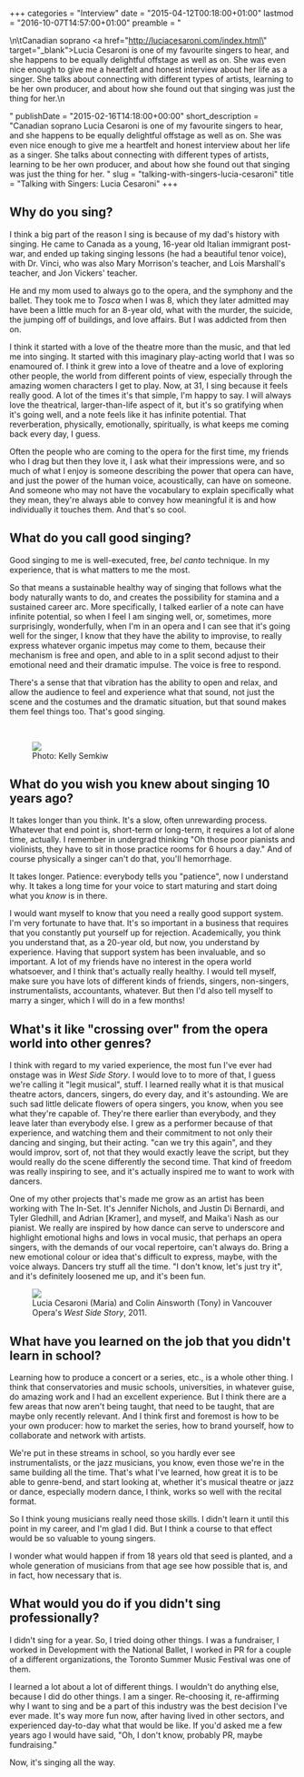 +++
categories = "Interview"
date = "2015-04-12T00:18:00+01:00"
lastmod = "2016-10-07T14:57:00+01:00"
preamble = "<p>\n\tCanadian soprano <a href=\"http://luciacesaroni.com/index.html\" target=\"_blank\">Lucia Cesaroni</a> is one of my favourite singers to hear, and she happens to be equally delightful offstage as well as on. She was even nice enough to give me a heartfelt and honest interview about her life as a singer. She talks about connecting with different types of artists, learning to be her own producer, and about how she found out that singing was just the thing for her.\n</p>"
publishDate = "2015-02-16T14:18:00+00:00"
short_description = "Canadian soprano Lucia Cesaroni is one of my favourite singers to hear, and she happens to be equally delightful offstage as well as on. She was even nice enough to give me a heartfelt and honest interview about her life as a singer. She talks about connecting with different types of artists, learning to be her own producer, and about how she found out that singing was just the thing for her. "
slug = "talking-with-singers-lucia-cesaroni"
title = "Talking with Singers: Lucia Cesaroni"
+++

<h2>Why do you sing?</h2>
<p>
	I think a big part of the reason I sing is because of my dad's history with singing. He came to Canada as a young, 16-year old Italian immigrant post-war, and ended up taking singing lessons (he had a beautiful tenor voice), with Dr. Vinci, who was also Mary Morrison's teacher, and Lois Marshall's teacher, and Jon Vickers' teacher.
</p>
<p>
	He and my mom used to always go to the opera, and the symphony and the ballet. They took me to <em>Tosca</em> when I was 8, which they later admitted may have been a little much for an 8-year old, what with the murder, the suicide, the jumping off of buildings, and love affairs. But I was addicted from then on.
</p>
<p>
	I think it started with a love of the theatre more than the music, and that led me into singing. It started with this imaginary play-acting world that I was so enamoured of. I think it grew into a love of theatre and a love of exploring other people, the world from different points of view, especially through the amazing women characters I get to play. Now, at 31, I sing because it feels really good. A lot of the times it's that simple, I'm happy to say. I will always love the theatrical, larger-than-life aspect of it, but it's so gratifying when it's going well, and a note feels like it has infinite potential. That reverberation, physically, emotionally, spiritually, is what keeps me coming back every day, I guess.
</p>
<p>
	Often the people who are coming to the opera for the first time, my friends who I drag but then they love it, I ask what their impressions were, and so much of what I enjoy is someone describing the power that opera can have, and just the power of the human voice, acoustically, can have on someone. And someone who may not have the vocabulary to explain specifically what they mean, they're always able to convey how meaningful it is and how individually it touches them. And that's so cool.
</p>
<h2>What do you call good singing?</h2>
<p>
	Good singing to me is well-executed, free, <em>bel canto</em> technique. In my experience, that is what matters to me the most.
</p>
<p>
	So that means a sustainable healthy way of singing that follows what the body naturally wants to do, and creates the possibility for stamina and a sustained career arc. More specifically, I talked earlier of a note can have infinite potential, so when I feel I am singing well, or, sometimes, more surprisingly, wonderfully, when I'm in an opera and I can see that it's going well for the singer, I know that they have the ability to improvise, to really express whatever organic impetus may come to them, because their mechanism is free and open, and able to in a split second adjust to their emotional need and their dramatic impulse. The voice is free to respond.
</p>
<p>
	There's a sense that that vibration has the ability to open and relax, and allow the audience to feel and experience what that sound, not just the scene and the costumes and the dramatic situation, but that sound makes them feel things too. That's good singing.
</p>
<p>
	<br>
</p>
<figure data-type="image"><a href="/webhook-uploads/1428794158343/Photo-by-Kelly-Semkiw-1_Fotor.jpg"><img data-resize-src="http://lh3.googleusercontent.com/oGZeVuq97tFch0O1ZNN7aurgAEFTBLU1itZN-MIFarz_25We18HYUDpHpWY1viQyamfCnTWKSAHnqVv7WnnHPfll9LM" src="http://lh3.googleusercontent.com/oGZeVuq97tFch0O1ZNN7aurgAEFTBLU1itZN-MIFarz_25We18HYUDpHpWY1viQyamfCnTWKSAHnqVv7WnnHPfll9LM=s1200"></a><figcaption>Photo: Kelly Semkiw</figcaption></figure>
<h2>What do you wish you knew about singing 10 years ago?</h2>
<p>
	It takes longer than you think. It's a slow, often unrewarding process. Whatever that end point is, short-term or long-term, it requires a lot of alone time, actually. I remember in undergrad thinking "Oh those poor pianists and violinists, they have to sit in those practice rooms for 6 hours a day." And of course physically a singer can't do that, you'll hemorrhage.
</p>
<p>
	It takes longer. Patience: everybody tells you "patience", now I understand why. It takes a long time for your voice to start maturing and start doing what you <em>know</em> is in there.
</p>
<p>
	I would want myself to know that you need a really good support system. I'm very fortunate to have that. It's so important in a business that requires that you constantly put yourself up for rejection. Academically, you think you understand that, as a 20-year old, but now, you understand by experience. Having that support system has been invaluable, and so important. A lot of my friends have no interest in the opera world whatsoever, and I think that's actually really healthy. I would tell myself, make sure you have lots of different kinds of friends, singers, non-singers, instrumentalists, accountants, whatever. But then I'd also tell myself to marry a singer, which I will do in a few months!
</p>
<h2>What's it like "crossing over" from the opera world into other genres?</h2>
<p>
	I think with regard to my varied experience, the most fun I've ever had onstage was in <em>West Side Story</em>. I would love to to more of that, I guess we're calling it "legit musical", stuff. I learned really what it is that musical theatre actors, dancers, singers, do every day, and it's astounding. We are such sad little delicate flowers of opera singers, you know, when you see what they're capable of. They're there earlier than everybody, and they leave later than everybody else. I grew as a performer because of that experience, and watching them and their commitment to not only their dancing and singing, but their acting. "can we try this again", and they would improv, sort of, not that they would exactly leave the script, but they would really do the scene differently the second time. That kind of freedom was really inspiring to see, and it's actually inspired me to want to work with dancers.
</p>
<p>
	One of my other projects that's made me grow as an artist has been working with The In-Set. It's Jennifer Nichols, and Justin Di Bernardi, and Tyler Gledhill, and Adrian [Kramer], and myself, and Maika'i Nash as our pianist. We really are inspired by how dance can serve to underscore and highlight emotional highs and lows in vocal music, that perhaps an opera singers, with the demands of our vocal repertoire, can't always do. Bring a new emotional colour or idea that's difficult to express, maybe, with the voice always. Dancers try stuff all the time. "I don't know, let's just try it", and it's definitely loosened me up, and it's been fun.
</p>
<figure data-type="image"><a href="/webhook-uploads/1428794198846/Lucia-Maria-in-West-Side-Story-with-Vancouver-Opera-3_Fotor-697x1024.jpg"><img data-resize-src="http://lh3.googleusercontent.com/zhz1naQcalKvksYS0hA4btiLE0nYPamksEQbOHHkKW8v6DVhtDuFU9duffcrWx0fnKRuRMfWvbBroSBTVBdRNtGTPr8" src="http://lh3.googleusercontent.com/zhz1naQcalKvksYS0hA4btiLE0nYPamksEQbOHHkKW8v6DVhtDuFU9duffcrWx0fnKRuRMfWvbBroSBTVBdRNtGTPr8=s1200"></a><figcaption>Lucia Cesaroni (Maria) and Colin Ainsworth (Tony) in Vancouver Opera's <em>West Side Story</em>, 2011.</figcaption></figure>
<h2>What have you learned on the job that you didn't learn in school?</h2>
<p>
	Learning how to produce a concert or a series, etc., is a whole other thing. I think that conservatories and music schools, universities, in whatever guise, do amazing work and I had an excellent experience. But I think there are a few areas that now aren't being taught, that need to be taught, that are maybe only recently relevant. And I think first and foremost is how to be your own producer: how to market the series, how to brand yourself, how to collaborate and network with artists.
</p>
<p>
	We're put in these streams in school, so you hardly ever see instrumentalists, or the jazz musicians, you know, even those we're in the same building all the time. That's what I've learned, how great it is to be able to genre-bend, and start looking at, whether it's musical theatre or jazz or dance, especially modern dance, I think, works so well with the recital format.
</p>
<p>
	So I think young musicians really need those skills. I didn't learn it until this point in my career, and I'm glad I did. But I think a course to that effect would be so valuable to young singers.
</p>
<p>
	I wonder what would happen if from 18 years old that seed is planted, and a whole generation of musicians from that age see how possible that is, and in fact, how necessary that is.
</p>
<h2>What would you do if you didn't sing professionally?</h2>
<p>
	I didn't sing for a year. So, I tried doing other things. I was a fundraiser, I worked in Development with the National Ballet, I worked in PR for a couple of a different organizations, the Toronto Summer Music Festival was one of them.
</p>
<p>
	I learned a lot about a lot of different things. I wouldn't do anything else, because I did do other things. I am a singer. Re-choosing it, re-affirming why I want to sing and be a part of this industry was the best decision I've ever made. It's way more fun now, after having lived in other sectors, and experienced day-to-day what that would be like. If you'd asked me a few years ago I would have said, "Oh, I don't know, probably PR, maybe fundraising."
</p>
<p>
	Now, it's singing all the way.
</p>
